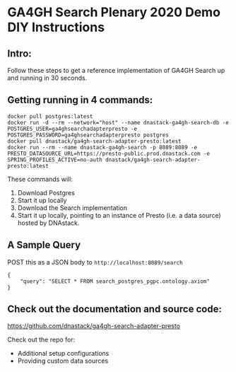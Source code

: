 # GA4GH Search Plenary 2020 Demo DIY Instructions

## Intro:

Follow these steps to get a reference implementation of GA4GH Search up and running in 30 seconds.


## Getting running in 4 commands:

```
docker pull postgres:latest
docker run -d --rm --network="host" --name dnastack-ga4gh-search-db -e POSTGRES_USER=ga4ghsearchadapterpresto -e POSTGRES_PASSWORD=ga4ghsearchadapterpresto postgres
docker pull dnastack/ga4gh-search-adapter-presto:latest
docker run --rm --name dnastack-ga4gh-search -p 8089:8089 -e PRESTO_DATASOURCE_URL=https://presto-public.prod.dnastack.com -e SPRING_PROFILES_ACTIVE=no-auth dnastack/ga4gh-search-adapter-presto:latest
```

These commands will:
1. Download Postgres
2. Start it up locally
3. Download the Search implementation
4. Start it up locally, pointing to an instance of Presto (i.e. a data source) hosted by DNAstack. 


## A Sample Query

POST this as a JSON body to `http://localhost:8089/search`

```
{
	"query": "SELECT * FROM search_postgres_pgpc.ontology.axiom"
}
```

## Check out the documentation and source code:

https://github.com/dnastack/ga4gh-search-adapter-presto

Check out the repo for:
- Additional setup configurations
- Providing custom data sources